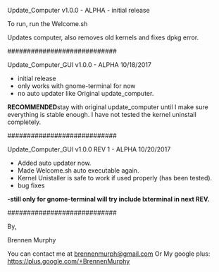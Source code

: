 Update_Computer v1.0.0 - ALPHA - initial release

To run, run the Welcome.sh

Updates computer, also removes old kernels and fixes dpkg error.


############################

Update_Computer_GUI v1.0.0 - ALPHA
10/18/2017 

- initial release
- only works with gnome-terminal for now
- no auto updater like Original update_computer.

**RECOMMENDED**stay with original update_computer until I make sure everything is stable enough.
I have not tested the kernel uninstall completely.

############################


Update_Computer_GUI v1.0.0 REV 1 - ALPHA
10/20/2017

- Added auto updater now.
- Made Welcome.sh auto executable again.
- Kernel Unistaller is safe to work if used properly (has been tested).
- bug fixes

**-still only for gnome-terminal will try include lxterminal in next REV.**


############################

By,


Brennen Murphy


You can contact me at brennenmurph@gmail.com
	Or
My google plus: https://plus.google.com/+BrennenMurphy
